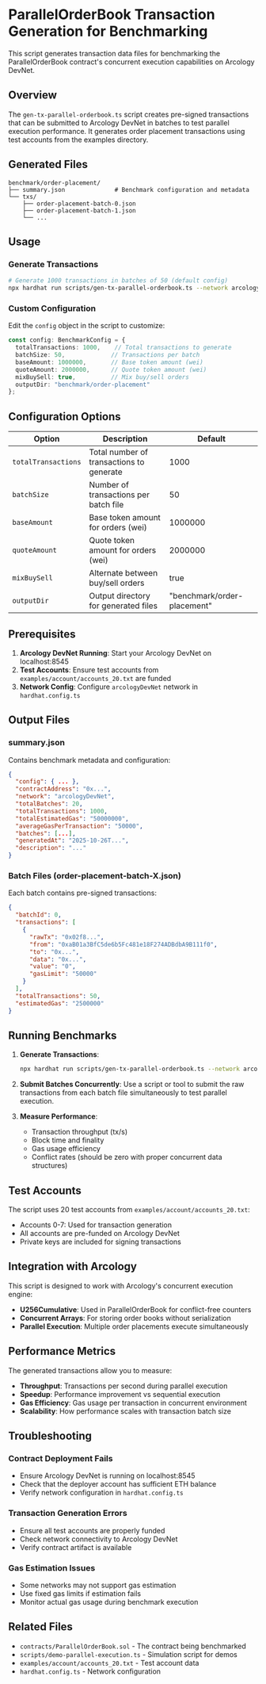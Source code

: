 # ParallelOrderBook Transaction Generation for Benchmarking

This script generates transaction data files for benchmarking the ParallelOrderBook contract's concurrent execution capabilities on Arcology DevNet.

## Overview

The `gen-tx-parallel-orderbook.ts` script creates pre-signed transactions that can be submitted to Arcology DevNet in batches to test parallel execution performance. It generates order placement transactions using test accounts from the examples directory.

## Generated Files

```
benchmark/order-placement/
├── summary.json              # Benchmark configuration and metadata
└── txs/
    ├── order-placement-batch-0.json
    ├── order-placement-batch-1.json
    └── ...
```

## Usage

### Generate Transactions

```bash
# Generate 1000 transactions in batches of 50 (default config)
npx hardhat run scripts/gen-tx-parallel-orderbook.ts --network arcologyDevNet
```

### Custom Configuration

Edit the `config` object in the script to customize:

```typescript
const config: BenchmarkConfig = {
  totalTransactions: 1000,    // Total transactions to generate
  batchSize: 50,             // Transactions per batch
  baseAmount: 1000000,       // Base token amount (wei)
  quoteAmount: 2000000,      // Quote token amount (wei)
  mixBuySell: true,          // Mix buy/sell orders
  outputDir: "benchmark/order-placement"
};
```

## Configuration Options

| Option | Description | Default |
|--------|-------------|---------|
| `totalTransactions` | Total number of transactions to generate | 1000 |
| `batchSize` | Number of transactions per batch file | 50 |
| `baseAmount` | Base token amount for orders (wei) | 1000000 |
| `quoteAmount` | Quote token amount for orders (wei) | 2000000 |
| `mixBuySell` | Alternate between buy/sell orders | true |
| `outputDir` | Output directory for generated files | "benchmark/order-placement" |

## Prerequisites

1. **Arcology DevNet Running**: Start your Arcology DevNet on localhost:8545
2. **Test Accounts**: Ensure test accounts from `examples/account/accounts_20.txt` are funded
3. **Network Config**: Configure `arcologyDevNet` network in `hardhat.config.ts`

## Output Files

### summary.json
Contains benchmark metadata and configuration:
```json
{
  "config": { ... },
  "contractAddress": "0x...",
  "network": "arcologyDevNet",
  "totalBatches": 20,
  "totalTransactions": 1000,
  "totalEstimatedGas": "50000000",
  "averageGasPerTransaction": "50000",
  "batches": [...],
  "generatedAt": "2025-10-26T...",
  "description": "..."
}
```

### Batch Files (order-placement-batch-X.json)
Each batch contains pre-signed transactions:
```json
{
  "batchId": 0,
  "transactions": [
    {
      "rawTx": "0x02f8...",
      "from": "0xaB01a3BfC5de6b5Fc481e18F274ADBdbA9B111f0",
      "to": "0x...",
      "data": "0x...",
      "value": "0",
      "gasLimit": "50000"
    }
  ],
  "totalTransactions": 50,
  "estimatedGas": "2500000"
}
```

## Running Benchmarks

1. **Generate Transactions**:
   ```bash
   npx hardhat run scripts/gen-tx-parallel-orderbook.ts --network arcologyDevNet
   ```

2. **Submit Batches Concurrently**:
   Use a script or tool to submit the raw transactions from each batch file simultaneously to test parallel execution.

3. **Measure Performance**:
   - Transaction throughput (tx/s)
   - Block time and finality
   - Gas usage efficiency
   - Conflict rates (should be zero with proper concurrent data structures)

## Test Accounts

The script uses 20 test accounts from `examples/account/accounts_20.txt`:

- Accounts 0-7: Used for transaction generation
- All accounts are pre-funded on Arcology DevNet
- Private keys are included for signing transactions

## Integration with Arcology

This script is designed to work with Arcology's concurrent execution engine:

- **U256Cumulative**: Used in ParallelOrderBook for conflict-free counters
- **Concurrent Arrays**: For storing order books without serialization
- **Parallel Execution**: Multiple order placements execute simultaneously

## Performance Metrics

The generated transactions allow you to measure:

- **Throughput**: Transactions per second during parallel execution
- **Speedup**: Performance improvement vs sequential execution
- **Gas Efficiency**: Gas usage per transaction in concurrent environment
- **Scalability**: How performance scales with transaction batch size

## Troubleshooting

### Contract Deployment Fails
- Ensure Arcology DevNet is running on localhost:8545
- Check that the deployer account has sufficient ETH balance
- Verify network configuration in `hardhat.config.ts`

### Transaction Generation Errors
- Ensure all test accounts are properly funded
- Check network connectivity to Arcology DevNet
- Verify contract artifact is available

### Gas Estimation Issues
- Some networks may not support gas estimation
- Use fixed gas limits if estimation fails
- Monitor actual gas usage during benchmark execution

## Related Files

- `contracts/ParallelOrderBook.sol` - The contract being benchmarked
- `scripts/demo-parallel-execution.ts` - Simulation script for demos
- `examples/account/accounts_20.txt` - Test account data
- `hardhat.config.ts` - Network configuration